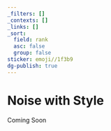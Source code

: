 ```yaml
---
_filters: []
_contexts: []
_links: []
_sort:
  field: rank
  asc: false
  group: false
sticker: emoji//1f3b9
dg-publish: true
---
```

# Noise with Style

Coming Soon